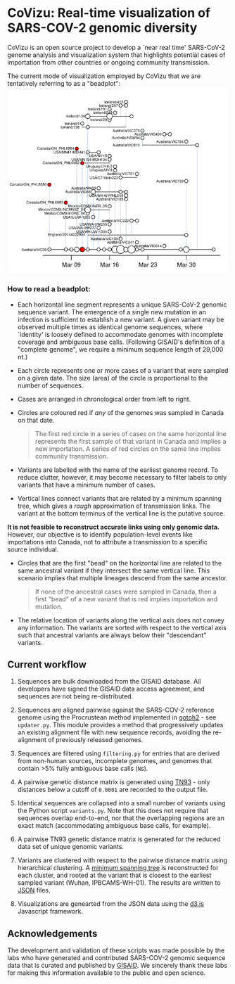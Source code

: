 # CoVizu: Real-time visualization of SARS-COV-2 genomic diversity

CoVizu is an open source project to develop a `near real time' SARS-CoV-2 genome analysis and visualization system that highlights potential cases of importation from other countries or ongoing community transmission.

The current mode of visualization employed by CoVizu that we are tentatively referring to as a "beadplot":
![](doc/beadplot.png)


### How to read a beadplot:

* Each horizontal line segment represents a unique SARS-CoV-2 genomic sequence variant.  The emergence of a single new mutation in an infection is sufficient to establish a new variant.  A given variant may be observed multiple times as identical genome sequences, where `identity' is loosely defined to accommodate genomes with incomplete coverage and ambiguous base calls.  (Following GISAID's definition of a "complete genome", we require a minimum sequence length of 29,000 nt.)

* Each circle represents one or more cases of a variant that were sampled on a given date.  The size (area) of the circle is proportional to the number of sequences.

* Cases are arranged in chronological order from left to right.

* Circles are coloured red if *any* of the genomes was sampled in Canada on that date.

  > The first red circle in a series of cases on the same horizontal line represents the first sample of that variant in Canada and implies a new importation.  A series of red circles on the same line implies community transmission.

* Variants are labelled with the name of the earliest genome record.  To reduce clutter, however, it may become necessary to filter labels to only variants that have a minimum number of cases.

* Vertical lines connect variants that are related by a minimum spanning tree, which gives a *rough* approximation of transmission links.  The variant at the bottom terminus of the vertical line is the putative source.  

**It is not feasible to reconstruct accurate links using only genomic data.**  However, our objective is to identify population-level events like importations into Canada, not to attribute a transmission to a specific source individual.

* Circles that are the first "bead" on the horizontal line are related to the same ancestral variant if they intersect the same vertical line.  This scenario implies that multiple lineages descend from the same ancestor.

  > If none of the ancestral cases were sampled in Canada, then a first "bead" of a new variant that is red implies importation and mutation.

* The relative location of variants along the vertical axis does not convey any information.  The variants are sorted with respect to the vertical axis such that ancestral variants are always below their "descendant" variants.


## Current workflow

1. Sequences are bulk downloaded from the GISAID database.  All developers have signed the GISAID data access agreement, and sequences are not being re-distributed.

2. Sequences are aligned pairwise against the SARS-COV-2 reference genome using the Procrustean method implemented in [gotoh2](http://github.com/ArtPoon/gotoh2) - see `updater.py`.  This module provides a method that progressively updates an existing alignment file with new sequence records, avoiding the re-alignment of previously released genomes.

3. Sequences are filtered using `filtering.py` for entries that are derived from non-human sources, incomplete genomes, and genomes that contain >5% fully ambiguous base calls (`N`s).

4. A pairwise genetic distance matrix is generated using [TN93](http://github.com/veg/tn93) - only distances below a cutoff of `0.0001` are recorded to the output file.

5. Identical sequences are collapsed into a small number of variants using the Python script `variants.py`.  Note that this does not require that sequences overlap end-to-end, nor that the overlapping regions are an exact match (accommodating ambiguous base calls, for example).

6. A pairwise TN93 genetic distance matrix is generated for the reduced data set of unique genomic variants.

7. Variants are clustered with respect to the pairwise distance matrix using hierarchical clustering.  A [minimum spanning tree](https://en.wikipedia.org/wiki/Minimum_spanning_tree) is reconstructed for each cluster, and rooted at the variant that is closest to the earliest sampled variant (Wuhan, IPBCAMS-WH-01).  The results are written to [JSON](https://en.wikipedia.org/wiki/JSON) files.

8. Visualizations are genearted from the JSON data using the [d3.js](https://en.wikipedia.org/wiki/D3.js) Javascript framework.


## Acknowledgements
The development and validation of these scripts was made possible by the labs who have generated and contributed SARS-COV-2 genomic sequence data that is curated and published by [GISAID](https://www.gisaid.org/).  We sincerely thank these labs for making this information available to the public and open science.
